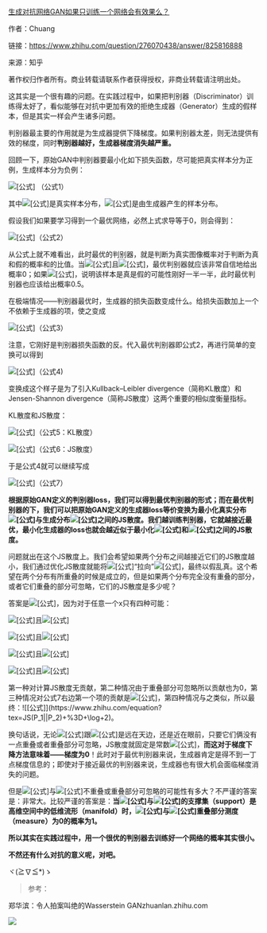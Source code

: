 [生成对抗网络GAN如果只训练一个网络会有效果么？](https://www.zhihu.com/question/276070438/answer/825816888)

作者：Chuang

链接：https://www.zhihu.com/question/276070438/answer/825816888

来源：知乎

著作权归作者所有。商业转载请联系作者获得授权，非商业转载请注明出处。

这其实是一个很有趣的问题。在实践过程中，如果把判别器（Discriminator）训练得太好了，看似能够在对抗中更加有效的拒绝生成器（Generator）生成的假样本，但是其实一样会产生诸多问题。

判别器最主要的作用就是为生成器提供下降梯度。如果判别器太差，则无法提供有效的梯度，同时**判别器越好，生成器梯度消失越严重。**

回顾一下，原始GAN中判别器要最小化如下损失函数，尽可能把真实样本分为正例，生成样本分为负例：

![[公式]](https://www.zhihu.com/equation?tex=-\mathbb{E}_{x\sim+P_r}[\log+D(x)]+-+\mathbb{E}_{x\sim+P_g}[\log(1-D(x))]) （公式1）

其中![[公式]](https://www.zhihu.com/equation?tex=P_r)是真实样本分布，![[公式]](https://www.zhihu.com/equation?tex=P_g)是由生成器产生的样本分布。

假设我们如果要学习得到一个最优网络，必然上式求导等于0，则会得到：

![[公式]](https://www.zhihu.com/equation?tex=D^*(x)+%3D+\frac{P_r(x)}{P_r(x)+%2B+P_g(x)})（公式2）

从公式上就不难看出，此时最优的判别器，就是判断为真实图像概率对于判断为真和假的概率和的比值。当![[公式]](https://www.zhihu.com/equation?tex=P_r(x)+%3D+0)且![[公式]](https://www.zhihu.com/equation?tex=P_g(x)+\neq+0)，最优判别器就应该非常自信地给出概率0；如果![[公式]](https://www.zhihu.com/equation?tex=P_r(x)+%3D+P_g(x))，说明该样本是真是假的可能性刚好一半一半，此时最优判别器也应该给出概率0.5。

在极端情况——判别器最优时，生成器的损失函数变成什么。给损失函数加上一个不依赖于生成器的项，使之变成

![[公式]](https://www.zhihu.com/equation?tex=\mathbb{E}_{x\sim+P_r}[\log+D(x)]+%2B+\mathbb{E}_{x\sim+P_g}[\log(1-D(x))])（公式3）

注意，它刚好是判别器损失函数的反。代入最优判别器即公式2，再进行简单的变换可以得到

![[公式]](https://www.zhihu.com/equation?tex=\mathbb{E}_{x+\sim+P_r}+\log+\frac{P_r(x)}{\frac{1}{2}[P_r(x)+%2B+P_g(x)]}+%2B+\mathbb{E}_{x+\sim+P_g}+\log+\frac{P_g(x)}{\frac{1}{2}[P_r(x)+%2B+P_g(x)]}+-+2\log+2)（公式4)

变换成这个样子是为了引入Kullback–Leibler divergence（简称KL散度）和Jensen-Shannon divergence（简称JS散度）这两个重要的相似度衡量指标。

KL散度和JS散度：

![[公式]](https://www.zhihu.com/equation?tex=KL(P_1||P_2)+%3D+\mathbb{E}_{x+\sim+P_1}+\log+\frac{P_1}{P_2})（公式5：KL散度）

![[公式]](https://www.zhihu.com/equation?tex=JS(P_1+||+P_2)+%3D+\frac{1}{2}KL(P_1||\frac{P_1+%2B+P_2}{2})+%2B+\frac{1}{2}KL(P_2||\frac{P_1+%2B+P_2}{2}))（公式6：JS散度）

于是公式4就可以继续写成

![[公式]](https://www.zhihu.com/equation?tex=2JS(P_r+||+P_g)+-+2\log+2)（公式7）

**根据原始GAN定义的判别器loss，我们可以得到最优判别器的形式；而在最优判别器的下，我们可以把原始GAN定义的生成器loss等价变换为最小化真实分布![[公式]](https://www.zhihu.com/equation?tex=P_r)与生成分布![[公式]](https://www.zhihu.com/equation?tex=P_g)之间的JS散度。我们越训练判别器，它就越接近最优，最小化生成器的loss也就会越近似于最小化![[公式]](https://www.zhihu.com/equation?tex=P_r)和![[公式]](https://www.zhihu.com/equation?tex=P_g)之间的JS散度。**

问题就出在这个JS散度上。我们会希望如果两个分布之间越接近它们的JS散度越小，我们通过优化JS散度就能将![[公式]](https://www.zhihu.com/equation?tex=P_g)“拉向”![[公式]](https://www.zhihu.com/equation?tex=P_r)，最终以假乱真。这个希望在两个分布有所重叠的时候是成立的，但是如果两个分布完全没有重叠的部分，或者它们重叠的部分可忽略，它们的JS散度是多少呢？

答案是![[公式]](https://www.zhihu.com/equation?tex=\log+2)，因为对于任意一个x只有四种可能：

![[公式]](https://www.zhihu.com/equation?tex=P_1(x)+%3D+0)且![[公式]](https://www.zhihu.com/equation?tex=P_2(x)+%3D+0)

![[公式]](https://www.zhihu.com/equation?tex=P_1(x)+\neq+0)且![[公式]](https://www.zhihu.com/equation?tex=P_2(x)+\neq+0)

![[公式]](https://www.zhihu.com/equation?tex=P_1%28x%29+%3D+0)且![[公式]](https://www.zhihu.com/equation?tex=P_2%28x%29+%5Cneq+0)

![[公式]](https://www.zhihu.com/equation?tex=P_1%28x%29+%5Cneq+0)且![[公式]](https://www.zhihu.com/equation?tex=P_2%28x%29+%3D+0)

第一种对计算JS散度无贡献，第二种情况由于重叠部分可忽略所以贡献也为0，第三种情况对公式7右边第一个项的贡献是![[公式]](https://www.zhihu.com/equation?tex=\log+\frac{P_2}{\frac{1}{2}(P_2+%2B+0)}+%3D+\log+2)，第四种情况与之类似，所以最终：![[公式]](https://www.zhihu.com/equation?tex=JS(P_1||P_2)+%3D+\log+2)。

换句话说，无论![[公式]](https://www.zhihu.com/equation?tex=P_r)跟![[公式]](https://www.zhihu.com/equation?tex=P_g+)是远在天边，还是近在眼前，只要它们俩没有一点重叠或者重叠部分可忽略，JS散度就固定是常数![[公式]](https://www.zhihu.com/equation?tex=\log+2)，**而这对于梯度下降方法意味着——梯度为0**！此时对于最优判别器来说，生成器肯定是得不到一丁点梯度信息的；即使对于接近最优的判别器来说，生成器也有很大机会面临梯度消失的问题。

但是![[公式]](https://www.zhihu.com/equation?tex=P_r)与![[公式]](https://www.zhihu.com/equation?tex=P_g)不重叠或重叠部分可忽略的可能性有多大？不严谨的答案是：非常大。比较严谨的答案是：**当![[公式]](https://www.zhihu.com/equation?tex=P_r)与![[公式]](https://www.zhihu.com/equation?tex=P_g)的支撑集（support）是高维空间中的低维流形（manifold）时，![[公式]](https://www.zhihu.com/equation?tex=P_r)与![[公式]](https://www.zhihu.com/equation?tex=P_g)重叠部分测度（measure）为0的概率为1。**

**所以其实在实践过程中，用一个很优的判别器去训练好一个网络的概率其实很小。**

**不然还有什么对抗的意义呢，对吧。**

ヾ(≧∇≦*)ゝ

> 参考：

郑华滨：令人拍案叫绝的Wasserstein GANzhuanlan.zhihu.com

![](https://tva1.sinaimg.cn/large/006y8mN6ly1g74ozup1ynj305003ct8t.jpg)